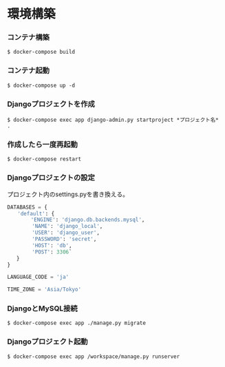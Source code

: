 # 環境構築  
### コンテナ構築  
```
$ docker-compose build
```
  
### コンテナ起動
```
$ docker-compose up -d
```

### Djangoプロジェクトを作成
```
$ docker-compose exec app django-admin.py startproject *プロジェクト名* .
```

### 作成したら一度再起動
```
$ docker-compose restart
```

### Djangoプロジェクトの設定

プロジェクト内のsettings.pyを書き換える。  

```md:/src/プロジェクト名/settings.py
DATABASES = {
　　'default': {
 　     'ENGINE': 'django.db.backends.mysql',
        'NAME': 'django_local',
        'USER': 'django_user',
        'PASSWORD': 'secret',
        'HOST': 'db',
        'POST': 3306`
   }
}

LANGUAGE_CODE = 'ja'

TIME_ZONE = 'Asia/Tokyo'
```

### DjangoとMySQL接続
```
$ docker-compose exec app ./manage.py migrate
```

### Djangoプロジェクト起動
```
$ docker-compose exec app /workspace/manage.py runserver
```
